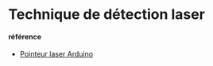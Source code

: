 # Technique de détection laser

































#### référence
- [Pointeur laser Arduino](https://www.electronique-mixte.fr/projet-pointeur-laser-avec-arduino/)

